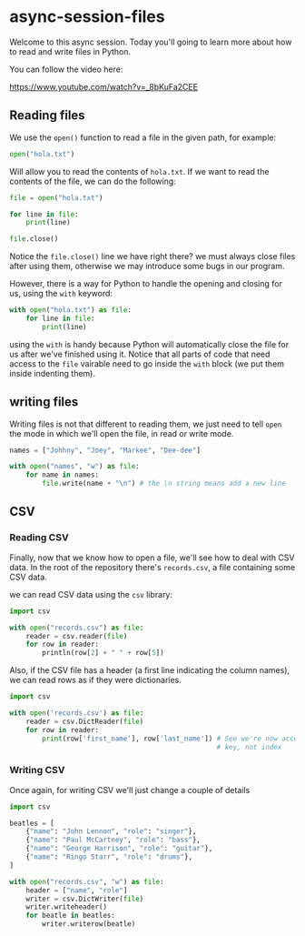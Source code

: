 # async-session-files

Welcome to this async session.  Today you'll going to learn more about how to
read and write files in Python.

You can follow the video here:

https://www.youtube.com/watch?v=_8bKuFa2CEE

## Reading files

We use the `open()` function to read a file in the given path, for example:

```python
open("hola.txt")
```

Will allow you to read the contents of `hola.txt`.  If we want to read the
contents of the file, we can do the following:

```python
file = open("hola.txt")

for line in file:
    print(line)

file.close()
```

Notice the `file.close()` line we have right there?  we must always close files
after using them, otherwise we may introduce some bugs in our program.

However, there is a way for Python to handle the opening and closing for us,
using the `with` keyword:

```python
with open("hola.txt") as file:
    for line in file:
        print(line)
```

using the `with` is handy because Python will automatically close the file for
us after we've finished using it.  Notice that all parts of code that need
access to the `file` vairable need to go inside the `with` block (we put them
inside indenting them).

## writing files

Writing files is not that different to reading them, we just need to tell `open`
the mode in which we'll open the file, in read or write mode.

```python
names = ["Johhny", "Joey", "Markee", "Dee-dee"]

with open("names", "w") as file:
    for name in names:
        file.write(name + "\n") # the \n string means add a new line
```

## CSV

### Reading CSV

Finally, now that we know how to open a file, we'll see how to deal with CSV
data.  In the root of the repository there's `records.csv`, a file containing some
CSV data.

we can read CSV data using the `csv` library:

```python
import csv

with open("records.csv") as file:
    reader = csv.reader(file)
    for row in reader:
        println(row[2] + " " + row[5])
```

Also, if the CSV file has a header (a first line indicating the column names), we can read rows as if they were dictionaries.

```python
import csv

with open('records.csv') as file:
    reader = csv.DictReader(file)
    for row in reader:
        print(row['first_name'], row['last_name']) # See we're now accessing values by 
                                                   # key, not index
```

### Writing CSV

Once again, for writing CSV we'll just change a couple of details


```python
import csv

beatles = [
    {"name": "John Lennon", "role": "singer"},
    {"name": "Paul McCartney", "role": "bass"},
    {"name": "George Harrison", "role": "guitar"},
    {"name": "Ringo Starr", "role": "drums"},
]

with open("records.csv", "w") as file:
    header = ["name", "role"]
    writer = csv.DictWriter(file)
    writer.writeheader()
    for beatle in beatles:
        writer.writerow(beatle)
```